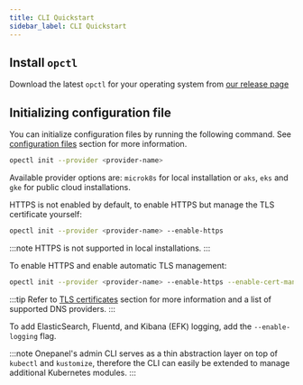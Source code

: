 ```yaml
---
title: CLI Quickstart
sidebar_label: CLI Quickstart
---
```


## Install `opctl`
Download the latest `opctl` for your operating system from [our release page](https://github.com/onepanelio/core/releases/latest)

## Initializing configuration file
You can initialize configuration files by running the following command. See [configuration files](/docs/deployment/configuration/files) section for more information.

```bash
opectl init --provider <provider-name>
```

Available provider options are: `microk8s` for local installation or `aks`, `eks` and `gke` for public cloud installations.

HTTPS is not enabled by default, to enable HTTPS but manage the TLS certificate yourself:

```bash
opectl init --provider <provider-name> --enable-https
```

:::note
HTTPS is not supported in local installations.
:::

To enable HTTPS and enable automatic TLS management:

```bash
opectl init --provider <provider-name> --enable-https --enable-cert-manager --dns-provider <dns-provider-name>
```

:::tip
Refer to [TLS certificates](/docs/deployment/configuration/tls) section for more information and a list of supported DNS providers.
:::

To add ElasticSearch, Fluentd, and Kibana (EFK) logging, add the `--enable-logging` flag.

:::note
Onepanel's admin CLI serves as a thin abstraction layer on top of `kubectl` and `kustomize`, therefore the CLI can easily be extended to manage additional Kubernetes modules.
:::
